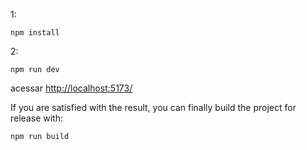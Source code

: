 1:

```
npm install
```

2:

```
npm run dev
```

acessar
[http://localhost:5173/](http://localhost:5173/)


If you are satisfied with the result, you can finally build the project for release with:

```
npm run build
```
